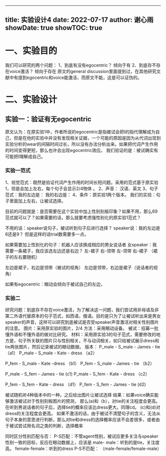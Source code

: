 

---
title: 实验设计4
date: 2022-07-17
author: 谢心雨
showDate: true
showTOC: true
---

# 一、实验目的
我们可以研究的两个问题：
1、到底有没有egocentric？   倾向于有
2、到底存不存在voice激活？  倾向于存在
原文的general discussion里面提到过，在其他研究文献中有提到egocentric和voice能激活，而原文不能，这是可以证伪的。

# 二、实验设计
## 实验一：验证有无egocentric
原文认为：在原实验1中，作者所说的egocentric是指被试会把I的指代理解成为自己，但是在他的实验中并没有发现相关证据，一个可能的原因是因为从代词出现到实验分析的wear的间隔时间过长，所以没有办法分析出来。如果把代词产生作用的时间变得更短，那么也许会出现egocentric效应。
我们验证的是：被试确实有可能把I理解成自己。
### 实验一范式
1、视觉范式：既然是验证代词产生作用的时间长短问题。采用的范式基于原实验1，但是会加上左右，每个句子会显示2/4物体 。
2、声音： 汉语、英文
3、句子范式：我的左边是：
             我的右边是：
4、条件：原实验1两个版本。
我们的实验：句子里面加上左右，让被试选择。

目前的问题就是：是否需要在这个实验中加上性别刻板印象？如果不用，那么69范式就可以了？如果需要的话，那么就要考虑强性别化的原实验1范式？

不用的话：speaker说句子，被试听到句子后进行选择？
speaker说：我的左边是6还是9？
但是这样的话trial数需要多一点。

如果需要加上性别化的句子：机器人应该换成相应的男女说话者
女speaker：我需要一条裙子，我应该选左边还是右边？
左-裙子  右-领带
左-领带   右-裙子 （裙子的左右要随机）

左边是裙子，右边是领带（被试的视角）
左边是领带，右边是裙子（说话者的视角）

如果有egocentric：眼动会倾向于被试自己的左边，

### 实验二
研究问题：到底存不存在voice激活，为了解决这一问题，我们尝试用非母语及非第二外语代替原本的句子范式，如西语，俄语。目的是只为了让被试听出来是男女speaker的声音，这样可以研究到底被试是否受speaker声音激活对相关性别图片的注意。
图片：采用原实验的图片，2/4
方法：采用眼动设备。
被试：招募一批懂外语和不懂外语的做对比研究。
材料：采用原实验3的句子范式，需要修改的地方是，句子所关联的图片只与性别相关，不与动词相关，如只给被试展示dress和tie两张图片，然后记录被试的眼动数据。
版本：
P_male - S_male - James - tie  （a1）
P_male - S_male - Kate - dress （a2）

P_fem - S_male - Kate -dress   （b1）
P_fem - S_male - James - tie   （b2） 

P_male - S_fem - James - tie    (c1)
P_male - S_fem - Kate  - dress （c2）

P_fem - S_fem - Kate - dress   （d1）
P_fem - S_fem - James - tie     (d2)

被试随机听4种版本中的一种。之后给出图片让被试选择
结果：如果voice确实能够激活被试对于性别刻板图片的预测，
那么(a)和（b），对tie的关注程度会更高。在听到男说话者的句子后，选择tie的概率应该比dress更大。同理cd。
(c)和(d)对dress的关注程度会更高。
如果不激活的话，由于被试不清楚句子的含义，无法从句子本身的意思进行判断，那么对tie和dress的选择概率应该不会差很多，或者由于被试尝试用名词之类的判断，选择概率

同时区分性别匹配与否：
P-S匹配：不管agent性别，被试应更多关注与speaker性别一致的目标，反应在眼动数据上，应该是
male- male：听到的是tie，关注度高。
female-female：听到的dress
P-S不匹配：
（male-female/female-male）




